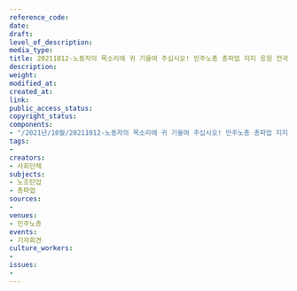 ```yaml
---
reference_code: 
date: 
draft: 
level_of_description: 
media_type: 
title: 20211012-노동자의 목소리에 귀 기울여 주십시오! 민주노총 총파업 지지 응원 전국민중행동(준) 기자회견
description: 
weight: 
modified_at: 
created_at: 
link: 
public_access_status: 
copyright_status: 
components:
- "/2021년/10월/20211012-노동자의 목소리에 귀 기울여 주십시오! 민주노총 총파업 지지 응원 전국민중행동(준) 기자회견/_1D29455.jpg"
tags:
- 
creators:
- 사회단체
subjects:
- 노조탄압
- 총파업
sources:
- 
venues:
- 민주노총
events:
- 기자회견
culture_workers:
- 
issues:
- 
---
```

